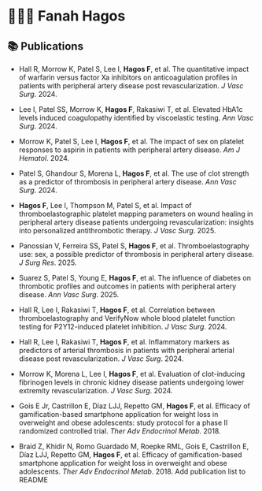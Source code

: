# 👩🏽‍⚕️ Fanah Hagos
## 📚 Publications

- Hall R, Morrow K, Patel S, Lee I, **Hagos F**, et al. The quantitative impact of warfarin versus factor Xa inhibitors on anticoagulation profiles in patients with peripheral artery disease post revascularization. *J Vasc Surg*. 2024.

- Lee I, Patel SS, Morrow K, **Hagos F**, Rakasiwi T, et al. Elevated HbA1c levels induced coagulopathy identified by viscoelastic testing. *Ann Vasc Surg*. 2024.

- Morrow K, Patel S, Lee I, **Hagos F**, et al. The impact of sex on platelet responses to aspirin in patients with peripheral artery disease. *Am J Hematol*. 2024.

- Patel S, Ghandour S, Morena L, **Hagos F**, et al. The use of clot strength as a predictor of thrombosis in peripheral artery disease. *Ann Vasc Surg*. 2024.

- **Hagos F**, Lee I, Thompson M, Patel S, et al. Impact of thromboelastographic platelet mapping parameters on wound healing in peripheral artery disease patients undergoing revascularization: insights into personalized antithrombotic therapy. *J Vasc Surg*. 2025.

- Panossian V, Ferreira SS, Patel S, **Hagos F**, et al. Thromboelastography use: sex, a possible predictor of thrombosis in peripheral artery disease. *J Surg Res*. 2025.

- Suarez S, Patel S, Young E, **Hagos F**, et al. The influence of diabetes on thrombotic profiles and outcomes in patients with peripheral artery disease. *Ann Vasc Surg*. 2025.

- Hall R, Lee I, Rakasiwi T, **Hagos F**, et al. Correlation between thromboelastography and VerifyNow whole blood platelet function testing for P2Y12-induced platelet inhibition. *J Vasc Surg*. 2024.

- Hall R, Lee I, Rakasiwi T, **Hagos F**, et al. Inflammatory markers as predictors of arterial thrombosis in patients with peripheral arterial disease post revascularization. *J Vasc Surg*. 2024.

- Morrow K, Morena L, Lee I, **Hagos F**, et al. Evaluation of clot-inducing fibrinogen levels in chronic kidney disease patients undergoing lower extremity revascularization. *J Vasc Surg*. 2024.

- Gois E Jr, Castrillon E, Díaz LJJ, Repetto GM, **Hagos F**, et al. Efficacy of gamification-based smartphone application for weight loss in overweight and obese adolescents: study protocol for a phase II randomized controlled trial. *Ther Adv Endocrinol Metab*. 2018.

- Braid Z, Khidir N, Romo Guardado M, Roepke RML, Gois E, Castrillon E, Díaz LJJ, Repetto GM, **Hagos F**, et al. Efficacy of gamification-based smartphone application for weight loss in overweight and obese adolescents. *Ther Adv Endocrinol Metab*. 2018.
Add publication list to README
